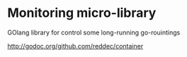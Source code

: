# Monitoring micro-library

GOlang library for control some long-running go-rouintings

http://godoc.org/github.com/reddec/container